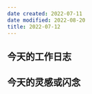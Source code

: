 ```yaml
---
date created: 2022-07-11
date modified: 2022-08-20
title: 2022-07-12
---
```


## 今天的工作日志

## 今天的灵感或闪念
